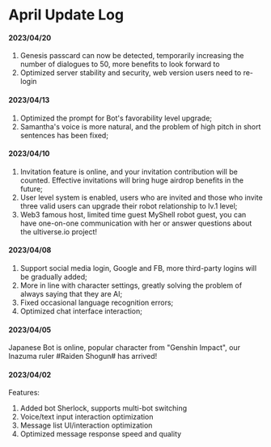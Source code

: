 # April Update Log

#### 2023/04/20

1. Genesis passcard can now be detected, temporarily increasing the number of dialogues to 50, more benefits to look forward to
2. Optimized server stability and security, web version users need to re-login

#### 2023/04/13

1. Optimized the prompt for Bot's favorability level upgrade;
2. Samantha's voice is more natural, and the problem of high pitch in short sentences has been fixed;

#### 2023/04/10

1. Invitation feature is online, and your invitation contribution will be counted. Effective invitations will bring huge airdrop benefits in the future;
2. User level system is enabled, users who are invited and those who invite three valid users can upgrade their robot relationship to lv.1 level;
3. Web3 famous host, limited time guest MyShell robot guest, you can have one-on-one communication with her or answer questions about the ultiverse.io project!

#### 2023/04/08

1. Support social media login, Google and FB, more third-party logins will be gradually added;
2. More in line with character settings, greatly solving the problem of always saying that they are AI;
3. Fixed occasional language recognition errors;
4. Optimized chat interface interaction;

#### 2023/04/05

Japanese Bot is online, popular character from "Genshin Impact", our Inazuma ruler #Raiden Shogun# has arrived!

#### 2023/04/02

Features:

1. Added bot Sherlock, supports multi-bot switching
2. Voice/text input interaction optimization
3. Message list UI/interaction optimization
4. Optimized message response speed and quality